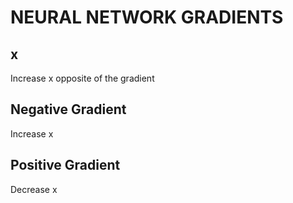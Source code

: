 # NEURAL NETWORK GRADIENTS

## x
Increase x opposite of the gradient

## Negative Gradient
Increase x

## Positive Gradient
Decrease x
